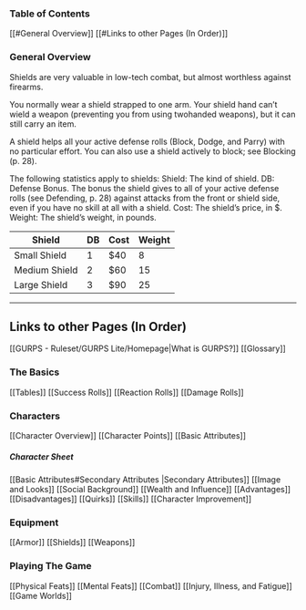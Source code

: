 ### Table of Contents
[[#General Overview]]
[[#Links to other Pages (In Order)]]

### General Overview
Shields are very valuable in low-tech combat, but almost worthless against firearms.

You normally wear a shield strapped to one arm. Your shield hand can’t wield a weapon (preventing you from using twohanded weapons), but it can still carry an item. 

A shield helps all your active defense rolls (Block, Dodge, and Parry) with no particular effort. You can also use a shield actively to block; see Blocking (p. 28). 

The following statistics apply to shields: 
Shield: The kind of shield. 
DB: Defense Bonus. The bonus the shield gives to all of your active defense rolls (see Defending, p. 28) against attacks from the front or shield side, even if you have no skill at all with a shield. 
Cost: The shield’s price, in $. 
Weight: The shield’s weight, in pounds.

| Shield        | DB  | Cost | Weight |
| ------------- | --- | ---- | ------ |
| Small Shield  | 1   | $40  | 8      |
| Medium Shield | 2   | $60  | 15     |
| Large Shield  | 3   | $90  | 25     |

---

## Links to other Pages (In Order)

[[GURPS - Ruleset/GURPS Lite/Homepage|What is GURPS?]]
[[Glossary]]
### The Basics
[[Tables]]
[[Success Rolls]]
[[Reaction Rolls]]
[[Damage Rolls]]

### Characters

[[Character Overview]]
[[Character Points]]
[[Basic Attributes]]
##### Character Sheet
[[Basic Attributes#Secondary Attributes |Secondary Attributes]]
[[Image and Looks]]
[[Social Background]]
[[Wealth and Influence]]
[[Advantages]]
[[Disadvantages]]
[[Quirks]]
[[Skills]]
[[Character Improvement]]

### Equipment

[[Armor]]
[[Shields]]
[[Weapons]]

### Playing The Game
[[Physical Feats]]
[[Mental Feats]]
[[Combat]]
[[Injury, Illness, and Fatigue]]
[[Game Worlds]]